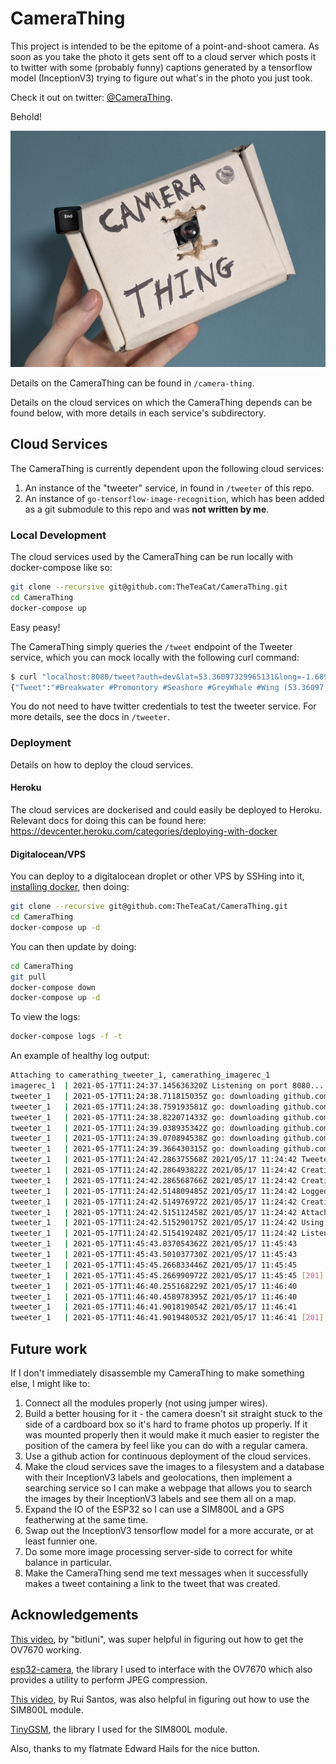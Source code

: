 # CameraThing

This project is intended to be the epitome of a point-and-shoot camera. As soon as you take the photo it gets sent off to a cloud server which posts it to twitter with some (probably funny) captions generated by a tensorflow model (InceptionV3) trying to figure out what's in the photo you just took.

Check it out on twitter: [@CameraThing](https://twitter.com/CameraThing).

Behold!

![A photograph of the CameraThing; a small white cardboard box with a small camera lens poking out of a hole that has been crudely cut out of it, with an LED above and to the right and a button from a mechanical keyboard handing out above and to the left. The words "Camera Thing" have been written on the front of the box in sharpie.](./docs/imgs/CameraThing.jpg)



Details on the CameraThing can be found in `/camera-thing`.

Details on the cloud services on which the CameraThing depends can be found below, with more details in each service's subdirectory.



## Cloud Services

The CameraThing is currently dependent upon the following cloud services:

1. An instance of the "tweeter" service, in found in `/tweeter` of this repo.
2. An instance of `go-tensorflow-image-recognition`, which has been added as a git submodule to this repo and was **not written by me**.



### Local Development

The cloud services used by the CameraThing can be run locally with docker-compose like so:

```bash
git clone --recursive git@github.com:TheTeaCat/CameraThing.git
cd CameraThing
docker-compose up
```

Easy peasy!

The CameraThing simply queries the `/tweet` endpoint of the Tweeter service, which you can mock locally with the following curl command:

```bash
$ curl "localhost:8080/tweet?auth=dev&lat=53.36097329965131&long=-1.6899902029658576" -F 'image=@./test.jpg'
{"Tweet":"#Breakwater #Promontory #Seashore #GreyWhale #Wing (53.36097,-1.68999)"}
```

You do not need to have twitter credentials to test the tweeter service. For more details, see the docs in `/tweeter`.



### Deployment

Details on how to deploy the cloud services.

#### Heroku

The cloud services are dockerised and could easily be deployed to Heroku. Relevant docs for doing this can be found here: https://devcenter.heroku.com/categories/deploying-with-docker

#### Digitalocean/VPS

You can deploy to a digitalocean droplet or other VPS by SSHing into it, [installing docker](https://docs.docker.com/get-docker/), then doing:

```bash
git clone --recursive git@github.com:TheTeaCat/CameraThing.git
cd CameraThing
docker-compose up -d
```

You can then update by doing:

```bash
cd CameraThing
git pull
docker-compose down
docker-compose up -d
```

To view the logs:

```bash
docker-compose logs -f -t
```

An example of healthy log output:

```bash
Attaching to camerathing_tweeter_1, camerathing_imagerec_1
imagerec_1  | 2021-05-17T11:24:37.145636320Z Listening on port 8080...
tweeter_1   | 2021-05-17T11:24:38.711815035Z go: downloading github.com/drswork/go-twitter v0.0.0-20190721142740-110a39637298
tweeter_1   | 2021-05-17T11:24:38.759193581Z go: downloading github.com/dghubble/oauth1 v0.7.0
tweeter_1   | 2021-05-17T11:24:38.822071433Z go: downloading github.com/nfnt/resize v0.0.0-20180221191011-83c6a9932646
tweeter_1   | 2021-05-17T11:24:39.038935342Z go: downloading github.com/cenkalti/backoff v2.1.1+incompatible
tweeter_1   | 2021-05-17T11:24:39.070894538Z go: downloading github.com/dghubble/sling v1.3.0
tweeter_1   | 2021-05-17T11:24:39.366430315Z go: downloading github.com/google/go-querystring v1.0.0
tweeter_1   | 2021-05-17T11:24:42.286375568Z 2021/05/17 11:24:42 Tweeter service started.
tweeter_1   | 2021-05-17T11:24:42.286493822Z 2021/05/17 11:24:42 Creating recogniser instance...
tweeter_1   | 2021-05-17T11:24:42.286568766Z 2021/05/17 11:24:42 Creating tweeter instance...
tweeter_1   | 2021-05-17T11:24:42.514809485Z 2021/05/17 11:24:42 Logged into twitter as: Camera Thing
tweeter_1   | 2021-05-17T11:24:42.514976972Z 2021/05/17 11:24:42 Creating endpoint instances...
tweeter_1   | 2021-05-17T11:24:42.515112458Z 2021/05/17 11:24:42 Attaching endpoint handlers...
tweeter_1   | 2021-05-17T11:24:42.515290175Z 2021/05/17 11:24:42 Using port 8080...
tweeter_1   | 2021-05-17T11:24:42.515419248Z 2021/05/17 11:24:42 Listening and serving!
tweeter_1   | 2021-05-17T11:45:43.037054362Z 2021/05/17 11:45:43       [/tweet] - Request @ /tweet!
tweeter_1   | 2021-05-17T11:45:43.501037730Z 2021/05/17 11:45:43       [/tweet] - Longitude and latitude provided, using geolocation
tweeter_1   | 2021-05-17T11:45:45.266833446Z 2021/05/17 11:45:45       [TWEETER] - Successfully tweeted: Mongoose? Wombat? Wallaby? Weasel? Chesapeake Bay Retriever? (53.36097,-1.68999)
tweeter_1   | 2021-05-17T11:45:45.266990972Z 2021/05/17 11:45:45 [201] [/tweet] - Successfully tweeted: Mongoose? Wombat? Wallaby? Weasel? Chesapeake Bay Retriever? (53.36097,-1.68999)
tweeter_1   | 2021-05-17T11:46:40.255168229Z 2021/05/17 11:46:40       [/tweet] - Request @ /tweet!
tweeter_1   | 2021-05-17T11:46:40.458978395Z 2021/05/17 11:46:40       [/tweet] - No longitude or latitude provided, not using geolocation
tweeter_1   | 2021-05-17T11:46:41.901819054Z 2021/05/17 11:46:41       [TWEETER] - Successfully tweeted: Mongoose? Wombat? Wallaby? Weasel? Chesapeake Bay Retriever? 
tweeter_1   | 2021-05-17T11:46:41.901948053Z 2021/05/17 11:46:41 [201] [/tweet] - Successfully tweeted: Mongoose? Wombat? Wallaby? Weasel? Chesapeake Bay Retriever? 
```



## Future work

If I don't immediately disassemble my CameraThing to make something else, I might like to:

1. Connect all the modules properly (not using jumper wires).
2. Build a better housing for it - the camera doesn't sit straight stuck to the side of a cardboard box so it's hard to frame photos up properly. If it was mounted properly then it would make it much easier to register the position of the camera by feel like you can do with a regular camera.
3. Use a github action for continuous deployment of the cloud services.
4. Make the cloud services save the images to a filesystem and a database with their InceptionV3 labels and geolocations, then implement a searching service so I can make a webpage that allows you to search the images by their InceptionV3 labels and see them all on a map.
5. Expand the IO of the ESP32 so I can use a SIM800L and a GPS featherwing at the same time.
6. Swap out the InceptionV3 tensorflow model for a more accurate, or at least funnier one.
7. Do some more image processing server-side to correct for white balance in particular.
8. Make the CameraThing send me text messages when it successfully makes a tweet containing a link to the tweet that was created.



## Acknowledgements

[This video](https://www.youtube.com/watch?v=S2yTQHM82jc), by "bitluni", was super helpful in figuring out how to get the OV7670 working.

[esp32-camera](https://github.com/espressif/esp32-camera), the library I used to interface with the OV7670 which also provides a utility to perform JPEG compression.

[This video](https://www.youtube.com/watch?v=aCeVsySh-v4), by Rui Santos, was also helpful in figuring out how to use the SIM800L module.

[TinyGSM](https://github.com/vshymanskyy/TinyGSM), the library I used for the SIM800L module.

Also, thanks to my flatmate Edward Hails for the nice button.